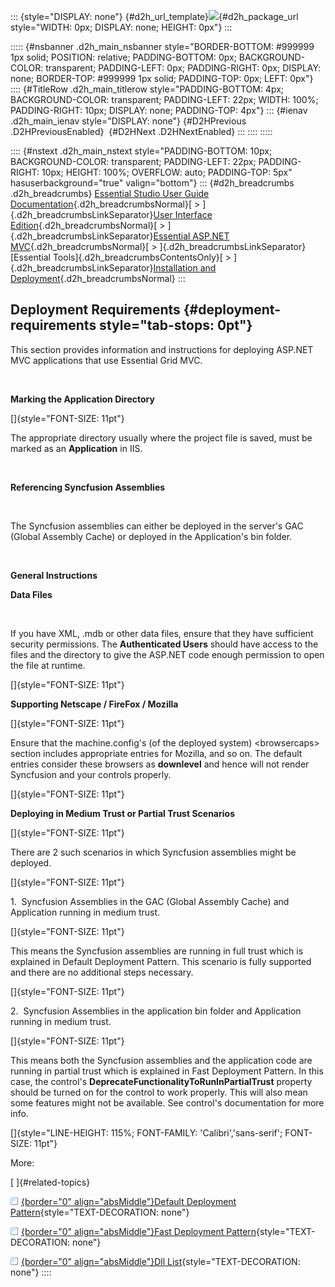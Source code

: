 ::: {style="DISPLAY: none"}
[](ms-xhelp:///?Id=d2h_url_template){#d2h_url_template}![](!package_url!){#d2h_package_url style="WIDTH: 0px; DISPLAY: none; HEIGHT: 0px"}
:::

::::: {#nsbanner .d2h_main_nsbanner style="BORDER-BOTTOM: #999999 1px solid; POSITION: relative; PADDING-BOTTOM: 0px; BACKGROUND-COLOR: transparent; PADDING-LEFT: 0px; PADDING-RIGHT: 0px; DISPLAY: none; BORDER-TOP: #999999 1px solid; PADDING-TOP: 0px; LEFT: 0px"}
:::: {#TitleRow .d2h_main_titlerow style="PADDING-BOTTOM: 4px; BACKGROUND-COLOR: transparent; PADDING-LEFT: 22px; WIDTH: 100%; PADDING-RIGHT: 10px; DISPLAY: none; PADDING-TOP: 4px"}
::: {#ienav .d2h_main_ienav style="DISPLAY: none"}
[](ms-xhelp:///?Id=cd89e30d-2315-407f-8b24-e1aa09c0d493){#D2HPrevious .D2HPreviousEnabled}  [](ms-xhelp:///?Id=5356da8b-5e48-43dd-a4b5-315fbd0e6987){#D2HNext .D2HNextEnabled}
:::
::::
:::::

:::: {#nstext .d2h_main_nstext style="PADDING-BOTTOM: 10px; BACKGROUND-COLOR: transparent; PADDING-LEFT: 22px; PADDING-RIGHT: 10px; HEIGHT: 100%; OVERFLOW: auto; PADDING-TOP: 5px" hasuserbackground="true" valign="bottom"}
::: {#d2h_breadcrumbs .d2h_breadcrumbs}
[Essential Studio User Guide Documentation](ms-xhelp:///?Id=12457748-09e3-4d74-a240-8e049cedf030){.d2h_breadcrumbsNormal}[ \> ]{.d2h_breadcrumbsLinkSeparator}[User Interface Edition](ms-xhelp:///?Id=c29296b7-531c-413b-a0ec-488ca1f7f669){.d2h_breadcrumbsNormal}[ \> ]{.d2h_breadcrumbsLinkSeparator}[Essential ASP.NET MVC](ms-xhelp:///?Id=4b14e7d1-65c4-4f67-b1aa-2c37709905a5){.d2h_breadcrumbsNormal}[ \> ]{.d2h_breadcrumbsLinkSeparator}[Essential Tools]{.d2h_breadcrumbsContentsOnly}[ \> ]{.d2h_breadcrumbsLinkSeparator}[Installation and Deployment](ms-xhelp:///?Id=cd89e30d-2315-407f-8b24-e1aa09c0d493){.d2h_breadcrumbsNormal}
:::

## Deployment Requirements {#deployment-requirements style="tab-stops: 0pt"}

This section provides information and instructions for deploying ASP.NET MVC applications that use Essential Grid MVC.

 

**Marking the Application Directory**

[]{style="FONT-SIZE: 11pt"} 

The appropriate directory usually where the project file is saved, must be marked as an **Application** in IIS.

 

**Referencing Syncfusion Assemblies**

 

The Syncfusion assemblies can either be deployed in the server\'s GAC (Global Assembly Cache) or deployed in the Application\'s bin folder.

 

**General Instructions**

**Data Files**

 

If you have XML, .mdb or other data files, ensure that they have sufficient security permissions. The **Authenticated Users** should have access to the files and the directory to give the ASP.NET code enough permission to open the file at runtime.

[]{style="FONT-SIZE: 11pt"} 

**Supporting Netscape / FireFox / Mozilla**

[]{style="FONT-SIZE: 11pt"} 

Ensure that the machine.config\'s (of the deployed system) \<browsercaps\> section includes appropriate entries for Mozilla, and so on. The default entries consider these browsers as **downlevel** and hence will not render Syncfusion and your controls properly.

[]{style="FONT-SIZE: 11pt"} 

**Deploying in Medium Trust or Partial Trust Scenarios**

[]{style="FONT-SIZE: 11pt"} 

There are 2 such scenarios in which Syncfusion assemblies might be deployed.

[]{style="FONT-SIZE: 11pt"} 

1.  Syncfusion Assemblies in the GAC (Global Assembly Cache) and Application running in medium trust.

[]{style="FONT-SIZE: 11pt"} 

This means the Syncfusion assemblies are running in full trust which is explained in Default Deployment Pattern. This scenario is fully supported and there are no additional steps necessary.

[]{style="FONT-SIZE: 11pt"} 

2.  Syncfusion Assemblies in the application bin folder and Application running in medium trust.

[]{style="FONT-SIZE: 11pt"} 

This means both the Syncfusion assemblies and the application code are running in partial trust which is explained in Fast Deployment Pattern. In this case, the control's **DeprecateFunctionalityToRunInPartialTrust** property should be turned on for the control to work properly. This will also mean some features might not be available. See control\'s documentation for more info.

[]{style="LINE-HEIGHT: 115%; FONT-FAMILY: 'Calibri','sans-serif'; FONT-SIZE: 11pt"} 

More:

[ ]{#related-topics}

[![](button.gif){border="0" align="absMiddle"}Default Deployment Pattern](ms-xhelp:///?Id=5356da8b-5e48-43dd-a4b5-315fbd0e6987){style="TEXT-DECORATION: none"}

[![](button.gif){border="0" align="absMiddle"}Fast Deployment Pattern](ms-xhelp:///?Id=d800ee0f-b37e-4ec9-98f6-ac39eb1f2d72){style="TEXT-DECORATION: none"}

[![](button.gif){border="0" align="absMiddle"}Dll List](ms-xhelp:///?Id=8870cf9f-be0f-4faa-8110-fc4dd58a79b8){style="TEXT-DECORATION: none"}
::::

